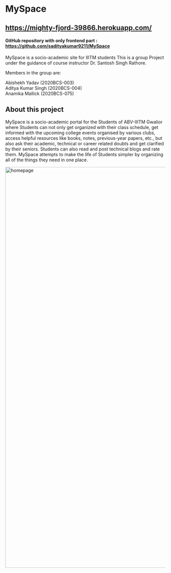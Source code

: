 # MySpace   
## https://mighty-fjord-39866.herokuapp.com/
#### GitHub repository with only frontend part : https://github.com/sadityakumar9211/MySpace
 MySpace is a socio-academic site for IIITM students
 This is a group Project under the guidance of course instructor Dr. Santosh Singh Rathore.
 
  Members in the group are:
 
   Abishekh Yadav (2020BCS-003)       
   Aditya Kumar Singh (2020BCS-004)  
   Anamika Mallick (2020BCS-075)        
   
   ## About this project
   MySpace is a socio-academic portal for the Students of ABV-IIITM Gwalior where Students can not only get organized with their class schedule, get       informed with the upcoming college events organised by various clubs, access helpful resources like books, notes, previous-year papers, etc., but also   ask their academic, technical or career related doubts and get clarified by their seniors. Students can also read and post technical blogs and rate  them. MySpace attempts to make the life of Students simpler by organizing all of the things they need in one place. 


<img width="1257" alt="homepage" src="https://user-images.githubusercontent.com/78147198/164381026-19e01b66-bae7-47ec-9c2d-f240ea525aae.png">
